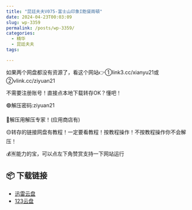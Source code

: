 ```yaml
---
title: "昆廷夫夫V075-富士山印象Ι飽餐兩頓"
date: 2024-04-23T00:03:09
slug: wp-3359
permalink: /posts/wp-3359/
categories:
  - 精华
  - 昆廷夫夫
tags:

---
```


如果两个网盘都没有资源了，看这个网站👉①link3.cc/xianyu21或②vlink.cc/ziyuan21

不需要注册账号！直接点本地下载转存OK？懂吧！

🟢解压密码:ziyuan21

🔵解压用解压专家！(应用商店有)

🟡转存的链接网盘有教程！一定要看教程！按教程操作！不按教程操作你不会解压！

💰🈶能力的宝，可以点左下角赞赏支持一下网站运行

## 📦 下载链接
- [迅雷云盘](https://blziyuan21.com/pay-download/3359?key=a7b5949b64&down_id=0)
- [123云盘](https://blziyuan21.com/pay-download/3359?key=a7b5949b64&down_id=1)

